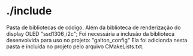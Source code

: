 # ./include

Pasta de bibliotecas de código.
Além da biblioteca de renderização do display OLED "ssd1306_i2c"; 
Foi necessária a inclusão da biblioteca desenvolvida para uso no projeto: "galton_config"
Ela foi adicionda nesta pasta e incluida no projeto pelo arquivo CMakeLists.txt.